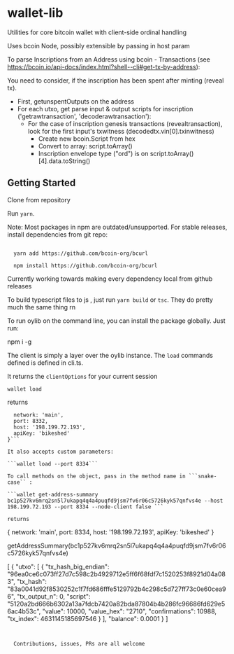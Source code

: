 # wallet-lib

Utilities for core bitcoin wallet with client-side ordinal handling

Uses bcoin Node, possibly extensible by passing in host param


To parse Inscriptions from an Address using  bcoin - Transactions (see https://bcoin.io/api-docs/index.html?shell--cli#get-tx-by-address):

 You need to consider, if the inscription has been spent after minting (reveal tx).   
 - First, getunspentOutputs on the address
 - For each utxo, get parse input & output scripts for inscription ('getrawtransaction', 'decoderawtransaction'):
     - For the case of inscription genesis transactions (revealtransaction), look for the first input's txwitness (decodedtx.vin[0].txinwitness)
       - Create new bcoin.Script from hex
       - Convert to array:  script.toArray()
       - Inscription envelope type ("ord") is on script.toArray()[4].data.toString()

  
  ## Getting Started

  Clone from repository

  Run ```yarn```.

  Note: Most packages in npm are outdated/unsupported. For stable releases, install dependencies from git repo:

```

  yarn add https://github.com/bcoin-org/bcurl

  npm install https://github.com/bcoin-org/bcurl

```
  Currently working towards making every dependency local from github releases


  To build typescript files to js  , just run ```yarn build``` or ```tsc```. They do pretty much the same thing rn

  To run oylib on the command line, you can install the package globally. Just run:

   npm i -g 

   
   The client is simply a layer over the oylib instance. The ```load``` commands defined is defined in cli.ts.
   
   It returns the ```clientOptions``` for your current session


   ```wallet load```

   returns

  ```{
    network: 'main',
    port: 8332,
    host: '198.199.72.193',
    apiKey: 'bikeshed'
  }```

  It also accepts custom parameters:

  ```wallet load --port 8334```

 To call methods on the object, pass in the method name in ```snake-case`` :

 ```wallet get-address-summary bc1p527kv6mrq2sn5l7ukapq4q4a4puqfd9jsm7fv6r06c5726kyk57qnfvs4e --host 198.199.72.193 --port 8334 --node-client false ```

 returns

```
{
  network: 'main',
  port: 8334,
  host: '198.199.72.193',
  apiKey: 'bikeshed'
}

getAddressSummary(bc1p527kv6mrq2sn5l7ukapq4q4a4puqfd9jsm7fv6r06c5726kyk57qnfvs4e)

[
  {
    "utxo": [
      {
        "tx_hash_big_endian": "96ea0ce6c073ff27d7c598c2b4929712e5ff6f68fdf7c1520253f8921d04a083",
        "tx_hash": "83a0041d92f8530252c1f7fd686fffe5129792b4c298c5d727ff73c0e60cea96",
        "tx_output_n": 0,
        "script": "5120a2bd666b6302a13a7fdcb7420a82bda87804b4b286fc96686fd629e56ac4b53c",
        "value": 10000,
        "value_hex": "2710",
        "confirmations": 10988,
        "tx_index": 4631145185697546
      }
    ],
    "balance": 0.0001
  }
]
```


  Contributions, issues, PRs are all welcome  

    